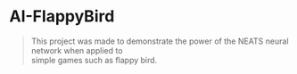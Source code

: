 # AI-FlappyBird
> This project was made to demonstrate the power of the NEATS neural network when applied to </br>
> simple games such as flappy bird. 
> 
